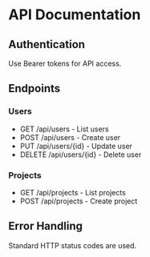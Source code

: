 # API Documentation

## Authentication
Use Bearer tokens for API access.

## Endpoints

### Users
- GET /api/users - List users
- POST /api/users - Create user
- PUT /api/users/{id} - Update user
- DELETE /api/users/{id} - Delete user

### Projects
- GET /api/projects - List projects
- POST /api/projects - Create project

## Error Handling
Standard HTTP status codes are used.
